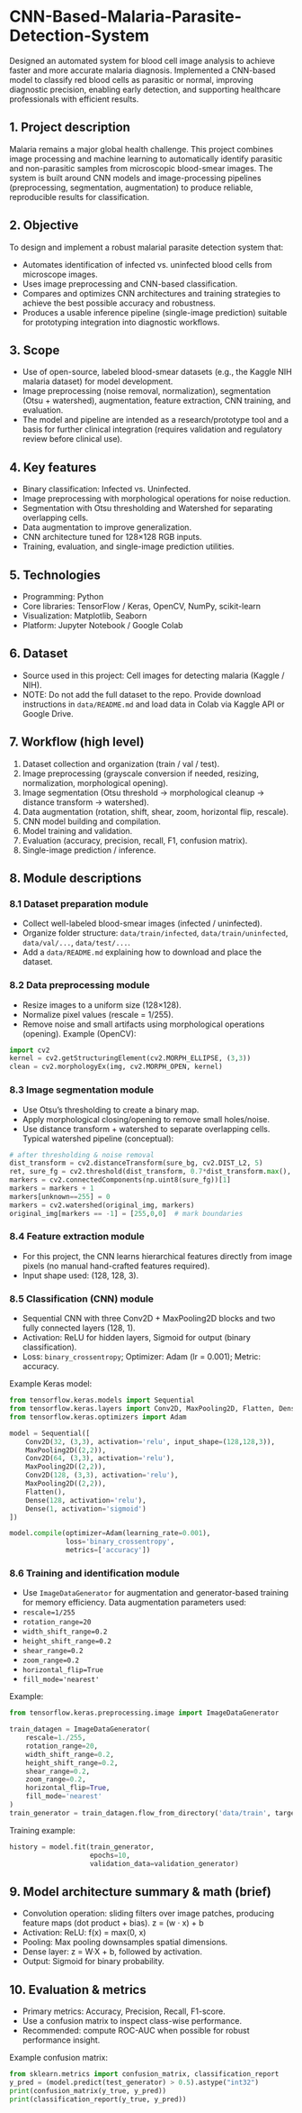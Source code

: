 # CNN-Based-Malaria-Parasite-Detection-System
Designed an automated system for blood cell image analysis to achieve faster and more accurate malaria diagnosis. 
Implemented a CNN-based model to classify red blood cells as parasitic or normal, improving diagnostic precision, enabling early detection, and supporting healthcare professionals with efficient results.

## 1. Project description

Malaria remains a major global health challenge. This project combines image processing and machine learning to automatically identify parasitic and non-parasitic samples from microscopic blood-smear images. The system is built around CNN models and image-processing pipelines (preprocessing, segmentation, augmentation) to produce reliable, reproducible results for classification.


## 2. Objective

To design and implement a robust malarial parasite detection system that:

* Automates identification of infected vs. uninfected blood cells from microscope images.
* Uses image preprocessing and CNN-based classification.
* Compares and optimizes CNN architectures and training strategies to achieve the best possible accuracy and robustness.
* Produces a usable inference pipeline (single-image prediction) suitable for prototyping integration into diagnostic workflows.


## 3. Scope

* Use of open-source, labeled blood-smear datasets (e.g., the Kaggle NIH malaria dataset) for model development.
* Image preprocessing (noise removal, normalization), segmentation (Otsu + watershed), augmentation, feature extraction, CNN training, and evaluation.
* The model and pipeline are intended as a research/prototype tool and a basis for further clinical integration (requires validation and regulatory review before clinical use).


## 4. Key features

* Binary classification: Infected vs. Uninfected.
* Image preprocessing with morphological operations for noise reduction.
* Segmentation with Otsu thresholding and Watershed for separating overlapping cells.
* Data augmentation to improve generalization.
* CNN architecture tuned for 128×128 RGB inputs.
* Training, evaluation, and single-image prediction utilities.


## 5. Technologies

* Programming: Python
* Core libraries: TensorFlow / Keras, OpenCV, NumPy, scikit-learn
* Visualization: Matplotlib, Seaborn
* Platform: Jupyter Notebook / Google Colab


## 6. Dataset

* Source used in this project: Cell images for detecting malaria (Kaggle / NIH).
* NOTE: Do not add the full dataset to the repo. Provide download instructions in `data/README.md` and load data in Colab via Kaggle API or Google Drive.


## 7. Workflow (high level)

1. Dataset collection and organization (train / val / test).
2. Image preprocessing (grayscale conversion if needed, resizing, normalization, morphological opening).
3. Image segmentation (Otsu threshold → morphological cleanup → distance transform → watershed).
4. Data augmentation (rotation, shift, shear, zoom, horizontal flip, rescale).
5. CNN model building and compilation.
6. Model training and validation.
7. Evaluation (accuracy, precision, recall, F1, confusion matrix).
8. Single-image prediction / inference.


## 8. Module descriptions

### 8.1 Dataset preparation module

* Collect well-labeled blood-smear images (infected / uninfected).
* Organize folder structure: `data/train/infected`, `data/train/uninfected`, `data/val/...`, `data/test/...`.
* Add a `data/README.md` explaining how to download and place the dataset.

### 8.2 Data preprocessing module

* Resize images to a uniform size (128×128).
* Normalize pixel values (rescale = 1/255).
* Remove noise and small artifacts using morphological operations (opening).
  Example (OpenCV):

```python
import cv2
kernel = cv2.getStructuringElement(cv2.MORPH_ELLIPSE, (3,3))
clean = cv2.morphologyEx(img, cv2.MORPH_OPEN, kernel)
```

### 8.3 Image segmentation module

* Use Otsu’s thresholding to create a binary map.
* Apply morphological closing/opening to remove small holes/noise.
* Use distance transform + watershed to separate overlapping cells.
  Typical watershed pipeline (conceptual):

```python
# after thresholding & noise removal
dist_transform = cv2.distanceTransform(sure_bg, cv2.DIST_L2, 5)
ret, sure_fg = cv2.threshold(dist_transform, 0.7*dist_transform.max(), 255, 0)
markers = cv2.connectedComponents(np.uint8(sure_fg))[1]
markers = markers + 1
markers[unknown==255] = 0
markers = cv2.watershed(original_img, markers)
original_img[markers == -1] = [255,0,0]  # mark boundaries
```

### 8.4 Feature extraction module

* For this project, the CNN learns hierarchical features directly from image pixels (no manual hand-crafted features required).
* Input shape used: (128, 128, 3).

### 8.5 Classification (CNN) module

* Sequential CNN with three Conv2D + MaxPooling2D blocks and two fully connected layers (128, 1).
* Activation: ReLU for hidden layers, Sigmoid for output (binary classification).
* Loss: `binary_crossentropy`; Optimizer: Adam (lr = 0.001); Metric: accuracy.

Example Keras model:

```python
from tensorflow.keras.models import Sequential
from tensorflow.keras.layers import Conv2D, MaxPooling2D, Flatten, Dense
from tensorflow.keras.optimizers import Adam

model = Sequential([
    Conv2D(32, (3,3), activation='relu', input_shape=(128,128,3)),
    MaxPooling2D((2,2)),
    Conv2D(64, (3,3), activation='relu'),
    MaxPooling2D((2,2)),
    Conv2D(128, (3,3), activation='relu'),
    MaxPooling2D((2,2)),
    Flatten(),
    Dense(128, activation='relu'),
    Dense(1, activation='sigmoid')
])

model.compile(optimizer=Adam(learning_rate=0.001),
              loss='binary_crossentropy',
              metrics=['accuracy'])
```

### 8.6 Training and identification module

* Use `ImageDataGenerator` for augmentation and generator-based training for memory efficiency.
  Data augmentation parameters used:
* `rescale=1/255`
* `rotation_range=20`
* `width_shift_range=0.2`
* `height_shift_range=0.2`
* `shear_range=0.2`
* `zoom_range=0.2`
* `horizontal_flip=True`
* `fill_mode='nearest'`

Example:

```python
from tensorflow.keras.preprocessing.image import ImageDataGenerator

train_datagen = ImageDataGenerator(
    rescale=1./255,
    rotation_range=20,
    width_shift_range=0.2,
    height_shift_range=0.2,
    shear_range=0.2,
    zoom_range=0.2,
    horizontal_flip=True,
    fill_mode='nearest'
)
train_generator = train_datagen.flow_from_directory('data/train', target_size=(128,128), class_mode='binary', batch_size=32)
```

Training example:

```python
history = model.fit(train_generator,
                    epochs=10,
                    validation_data=validation_generator)
```


## 9. Model architecture summary & math (brief)

* Convolution operation: sliding filters over image patches, producing feature maps (dot product + bias).
  z = (w · x) + b
* Activation: ReLU: f(x) = max(0, x)
* Pooling: Max pooling downsamples spatial dimensions.
* Dense layer: z = W·X + b, followed by activation.
* Output: Sigmoid for binary probability.

## 10. Evaluation & metrics

* Primary metrics: Accuracy, Precision, Recall, F1-score.
* Use a confusion matrix to inspect class-wise performance.
* Recommended: compute ROC-AUC when possible for robust performance insight.

Example confusion matrix:

```python
from sklearn.metrics import confusion_matrix, classification_report
y_pred = (model.predict(test_generator) > 0.5).astype("int32")
print(confusion_matrix(y_true, y_pred))
print(classification_report(y_true, y_pred))
```
